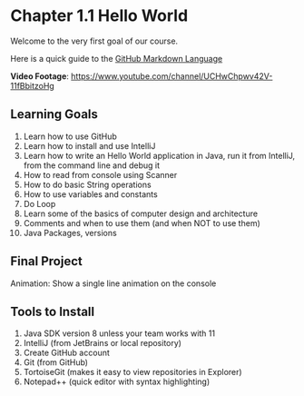 # Chapter 1.1 Hello World
Welcome to the very first goal of our course.

Here is a quick guide to the [GitHub Markdown Language](https://help.github.com/articles/basic-writing-and-formatting-syntax/)

**Video Footage**: https://www.youtube.com/channel/UCHwChpwv42V-11fBbitzoHg

## Learning Goals
1. Learn how to use GitHub
2. Learn how to install and use IntelliJ
3. Learn how to write an Hello World application in Java, run it from IntelliJ, from the command line and debug it
4. How to read from console using Scanner
5. How to do basic String operations
6. How to use variables and constants
7. Do Loop
8. Learn some of the basics of computer design and architecture
9. Comments and when to use them (and when NOT to use them)
10. Java Packages, versions

## Final Project
Animation:
Show a single line animation on the console

## Tools to Install
1. Java SDK version 8 unless your team works with 11
2. IntelliJ (from JetBrains or local repository)
3. Create GitHub account
4. Git (from GitHub)
5. TortoiseGit (makes it easy to view repositories in Explorer)
6. Notepad++ (quick editor with syntax highlighting)
